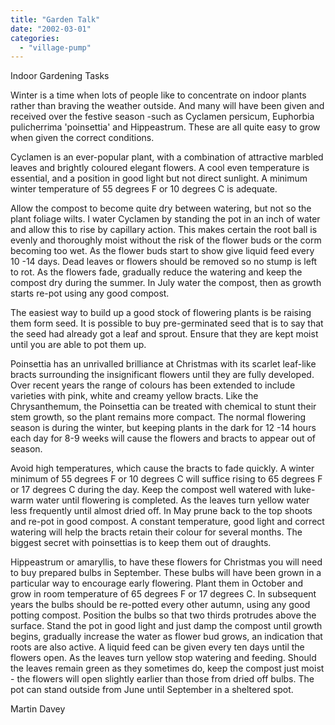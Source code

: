 ```yaml
---
title: "Garden Talk"
date: "2002-03-01"
categories: 
  - "village-pump"
---
```


Indoor Gardening Tasks

Winter is a time when lots of people like to concentrate on indoor plants rather than braving the weather outside. And many will have been given and received over the festive season -such as Cyclamen persicum, Euphorbia pulicherrima 'poinsettia' and Hippeastrum. These are all quite easy to grow when given the correct conditions.

Cyclamen is an ever-popular plant, with a combination of attractive marbled leaves and brightly coloured elegant flowers. A cool even temperature is essential, and a position in good light but not direct sunlight. A minimum winter temperature of 55 degrees F or 10 degrees C is adequate.

Allow the compost to become quite dry between watering, but not so the plant foliage wilts. I water Cyclamen by standing the pot in an inch of water and allow this to rise by capillary action. This makes certain the root ball is evenly and thoroughly moist without the risk of the flower buds or the corm becoming too wet. As the flower buds start to show give liquid feed every 10 -14 days. Dead leaves or flowers should be removed so no stump is left to rot. As the flowers fade, gradually reduce the watering and keep the compost dry during the summer. In July water the compost, then as growth starts re-pot using any good compost.

The easiest way to build up a good stock of flowering plants is be raising them form seed. It is possible to buy pre-germinated seed that is to say that the seed had already got a leaf and sprout. Ensure that they are kept moist until you are able to pot them up.

Poinsettia has an unrivalled brilliance at Christmas with its scarlet leaf-like bracts surrounding the insignificant flowers until they are fully developed. Over recent years the range of colours has been extended to include varieties with pink, white and creamy yellow bracts. Like the Chrysanthemum, the Poinsettia can be treated with chemical to stunt their stem growth, so the plant remains more compact. The normal flowering season is during the winter, but keeping plants in the dark for 12 -14 hours each day for 8-9 weeks will cause the flowers and bracts to appear out of season.

Avoid high temperatures, which cause the bracts to fade quickly. A winter minimum of 55 degrees F or 10 degrees C will suffice rising to 65 degrees F or 17 degrees C during the day. Keep the compost well watered with luke-warm water until flowering is completed. As the leaves turn yellow water less frequently until almost dried off. In May prune back to the top shoots and re-pot in good compost. A constant temperature, good light and correct watering will help the bracts retain their colour for several months. The biggest secret with poinsettias is to keep them out of draughts.

Hippeastrum or amaryllis, to have these flowers for Christmas you will need to buy prepared bulbs in September. These bulbs will have been grown in a particular way to encourage early flowering. Plant them in October and grow in room temperature of 65 degrees F or 17 degrees C. In subsequent years the bulbs should be re-potted every other autumn, using any good potting compost. Position the bulbs so that two thirds protrudes above the surface. Stand the pot in good light and just damp the compost until growth begins, gradually increase the water as flower bud grows, an indication that roots are also active. A liquid feed can be given every ten days until the flowers open. As the leaves turn yellow stop watering and feeding. Should the leaves remain green as they sometimes do, keep the compost just moist - the flowers will open slightly earlier than those from dried off bulbs. The pot can stand outside from June until September in a sheltered spot.

Martin Davey
